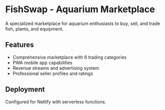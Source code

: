 # FishSwap - Aquarium Marketplace

A specialized marketplace for aquarium enthusiasts to buy, sell, and trade fish, plants, and equipment.

## Features
- Comprehensive marketplace with 6 trading categories
- PWA mobile app capabilities
- Revenue streams and advertising system
- Professional seller profiles and ratings

## Deployment
Configured for Netlify with serverless functions.
